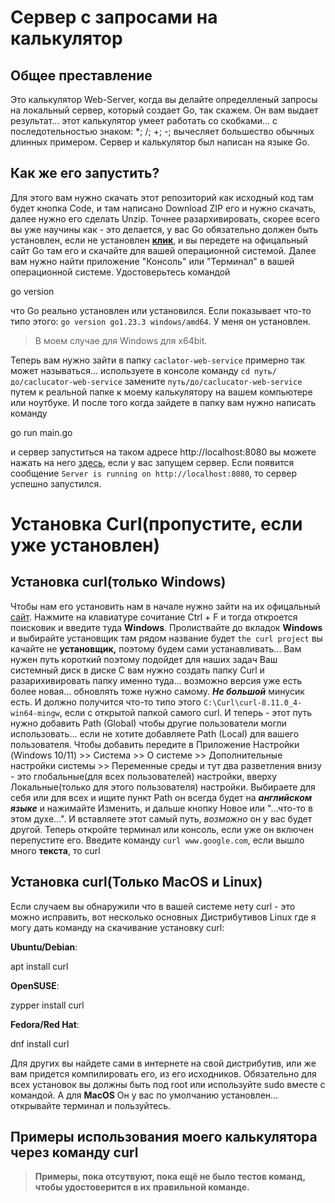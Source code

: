 # Сервер с запросами на калькулятор
## Общее преставление
Это калькулятор Web-Server, когда вы делайте определленый запросы на локальный сервер, который создает Go, так скажем.
Он вам выдает результат... этот калькулятор умеет работать со скобками... с последотельностью знаком: *; /; +; -; вычесляет большество обычных длинных примером. Сервер и калькулятор был написан на языке Go.

## Как же его запустить?
Для этого вам нужно скачать этот репозиторий как исходный код там будет кнопка Codе, и там написано Download ZIP его и нужно скачать, далее нужно его сделать Unzip. Точнее разархивировать, скорее всего вы уже научины как - это делается, у вас Go обязательно должен быть установлен, если не установлен **[клик](https://go.dev/dl/)**, и вы передете на офицальный сайт Go там его и скачайте для вашей операционной системой.
Далее вам нужно найти приложение "Консоль" или "Терминал" в вашей операционной системе. Удостоверьтесь командой 

  go version

что Go реально установлен или установился. Если показывает что-то типо этого:
`go version go1.23.3 windows/amd64`.
У меня он установлен.
> В моем случае для Windows для x64bit.

Теперь вам нужно зайти в папку `caclator-web-service` примерно так может называться... используете в консоле команду `cd путь/до/caclucator-web-service` замените `путь/до/caclucator-web-service` путем к реальной папке к моему калькулятору на вашем компьютере или ноутбуке.
И после того когда зайдете в папку вам нужно написать команду 

  go run main.go 

и сервер запуститься на таком адресе http://localhost:8080 вы можете нажать на него [здесь](http://localhost:8080), если у вас запущем сервер. Если появится сообщение `Server is running on http://localhost:8080`, то cервер успешно запустился.
# Установка Curl(пропустите, если уже установлен)
## Установка curl(только Windows)
Чтобы нам его установить нам в начале нужно зайти на их офицальный [сайт](https://curl.se/download.html). Нажмите на клавиатуре сочитание Ctrl + F и тогда откроется поисковик и введите туда **Windows**. Пролиствайте до вкладок **Windows** и выбирайте установщик там рядом название будет `the curl project` вы качайте не **установщик,** поэтому будем сами устанавливать... Вам нужен путь короткий поэтому подойдет для наших задач Ваш системный диск в диске С вам нужно создать папку Curl и разарихивировать папку именно туда... возможно версия уже есть более новая... обновлять тоже нужно самому. __*Не большой*__ минусик есть. И должно получится что-то типо этого `C:\Curl\curl-8.11.0_4-win64-mingw`, если с открытой папкой самого curl. И теперь - этот путь нужно добавить Path (Global) чтобы другие пользователи могли использовать... если не хотите добавляете Path (Local) для вашего пользователя. Чтобы добавить передите в Приложение Настройки (Windows 10/11) >> Система >> О системе >> Дополнительные настройки системы >> Переменные среды и тут два разветления внизу - это глобальные(для всех пользователей) настройки, вверху Локальные(только для этого пользователя) настройки. Выбираете для себя или для всех и ищите пункт Path он всегда будет на __*английском языке*__ и нажимайте Изменить, и дальше кнопку Новое или "...что-то в этом духе...". И вставляете этот самый путь, *возможно* он у вас будет другой. Теперь откройте терминал или консоль, если уже он включен перепустите его. Введите команду `curl www.google.com`, если вышло много **текста**, то curl
## Установка curl(Только MacOS и Linux)
Если случаем вы обнаружили что в вашей системе нету curl - это можно исправить, вот несколько основных Дистрибутивов Linux где я могу дать команду на скачивание установку curl:

**Ubuntu/Debian**:

  apt install curl
  
**OpenSUSE**:

  zypper install curl
  
  **Fedora/Red Hat**:

  dnf install curl
  
Для других вы найдете сами в интернете на свой дистрибутив, или же вам придется компилировать его, из его исходников. Обязательно для всех установок вы должны быть под root или используйте sudo вместе с командой.
А для **MacOS**
Он у вас по умолчанию установлен... открывайте терминал и пользуйтесь.
## Примеры использования моего калькулятора через команду curl
> **Примеры, пока отсутвуют, пока ещё не было тестов команд, чтобы удостоверится в их правильной команде.**
